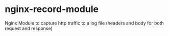 # nginx-record-module
Nginx Module to capture http traffic to a log file (headers and body for both request and response)
